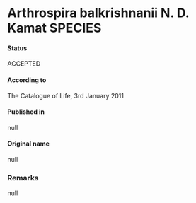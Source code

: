 Arthrospira balkrishnanii N. D. Kamat SPECIES
=======

#### Status
ACCEPTED

#### According to
The Catalogue of Life, 3rd January 2011

#### Published in
null

#### Original name
null

### Remarks
null